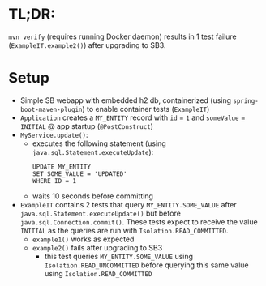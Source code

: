 # TL;DR:

`mvn verify` (requires running Docker daemon) results in 1 test failure (`ExampleIT.example2()`) after upgrading to SB3.

# Setup

- Simple SB webapp with embedded h2 db, containerized (using `spring-boot-maven-plugin`) to enable container
  tests (`ExampleIT`)
- `Application` creates a `MY_ENTITY` record with `id` = `1` and `someValue` = `INITIAL` @ app
  startup (`@PostConstruct`)
- `MyService.update()`:
    - executes the following statement (using `java.sql.Statement.executeUpdate`):
      ```
      UPDATE MY_ENTITY 
      SET SOME_VALUE = 'UPDATED'
      WHERE ID = 1
      ```
    - waits 10 seconds before committing
- `ExampleIT` contains 2 tests that query `MY_ENTITY.SOME_VALUE` after `java.sql.Statement.executeUpdate()` but
  before `java.sql.Connection.commit()`. These tests expect to receive the value `INITIAL` as the queries are run
  with `Isolation.READ_COMMITTED`.
    - `example1()` works as expected
    - `example2()` fails after upgrading to SB3
        - this test queries `MY_ENTITY.SOME_VALUE` using `Isolation.READ_UNCOMMITTED` before querying this same value
          using `Isolation.READ_COMMITTED`